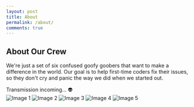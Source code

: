 ```yaml
---
layout: post
title: About
permalink: /about/
comments: true
---
```


## About Our Crew
We're just a set of six confused goofy goobers that want to make a difference in the world. Our goal is to help first-time coders fix their issues, so they don't cry and panic the way we did when we started out.

<comment>
Transmission incoming… 👽
</comment>
<div class="image-gallery">
  <img src="{{site.baseurl}}/images/Pics/salma_and_adya.jpg" alt="Image 1">
  <img src="{{site.baseurl}}/images/Pics/sophie.jpg" alt="Image 2">
  <img src="{{site.baseurl}}/images/Pics/me_at_convention.jpg" alt="Image 3">
  <img src="{{site.baseurl}}/images/Pics/silly_niha.jpg" alt="Image 4">
  <img src="{{site.baseurl}}/images/Pics/me_watermelon.jpg" alt="Image 5">
</div>
<br>
